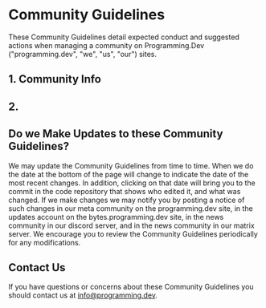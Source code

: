 # Community Guidelines
These Community Guidelines detail expected conduct and suggested actions when managing a community on Programming.Dev ("programming.dev", "we", "us", "our") sites.

## 1. Community Info

## 2. 

## Do we Make Updates to these Community Guidelines?
We may update the Community Guidelines from time to time. When we do the date at the bottom of the page will change to indicate the date of the most recent changes. In addition, clicking on that date will bring you to the commit in the code repository that shows who edited it, and what was changed. If we make changes we may notify you by posting a notice of such changes in our meta community on the programming.dev site, in the updates account on the bytes.programming.dev site, in the news community in our discord server, and in the news community in our matrix server. We encourage you to review the Community Guidelines periodically for any modifications.

## Contact Us
If you have questions or concerns about these Community Guidelines you should contact us at info@programming.dev.
